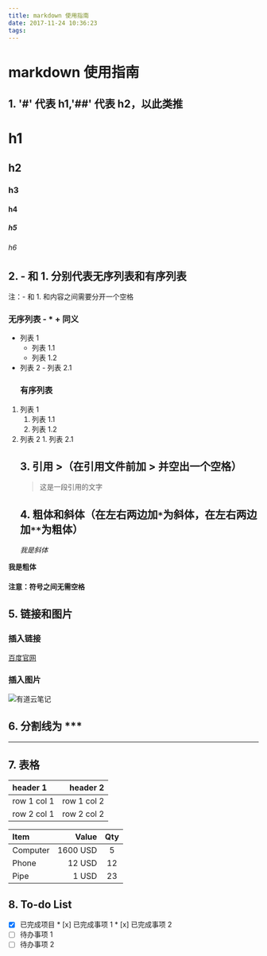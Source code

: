 ```yaml
---
title: markdown 使用指南
date: 2017-11-24 10:36:23
tags:
---
```


# markdown 使用指南

## 1. '#' 代表 h1,'##' 代表 h2，以此类推

# h1

## h2

### h3

#### h4

##### h5

###### h6

## 2. - 和 1. 分别代表无序列表和有序列表

注：- 和 1. 和内容之间需要分开一个空格

### 无序列表 - \* + 同义

* 列表 1
  * 列表 1.1
  * 列表 1.2
* 列表 2 - 列表 2.1
  ### 有序列表

1. 列表 1
   1. 列表 1.1
   2. 列表 1.2
1. 列表 2 1. 列表 2.1
   ## 3. 引用 >（在引用文件前加 > 并空出一个空格）
   > 这是一段引用的文字
   ## 4. 粗体和斜体（在左右两边加`*`为斜体，在左右两边加`**`为粗体）
   _我是斜体_

**我是粗体**

#### 注意：符号之间无需空格

## 5. 链接和图片

### 插入链接

[百度官网](https://www.baidu.com)

### 插入图片

![有道云笔记](http://note.youdao.com/favicon.ico)

## 6. 分割线为 \**\*

---

## 7. 表格

| header 1    |    header 2 |
| :---------- | ----------: |
| row 1 col 1 | row 1 col 2 |
| row 2 col 1 | row 2 col 2 |

| Item     |    Value | Qty |
| :------- | -------: | :-: |
| Computer | 1600 USD |  5  |
| Phone    |   12 USD | 12  |
| Pipe     |    1 USD | 23  |

## 8. To-do List

* [x] 已完成项目
      * [x] 已完成事项 1
      * [x] 已完成事项 2
* [ ] 待办事项 1
* [ ] 待办事项 2
